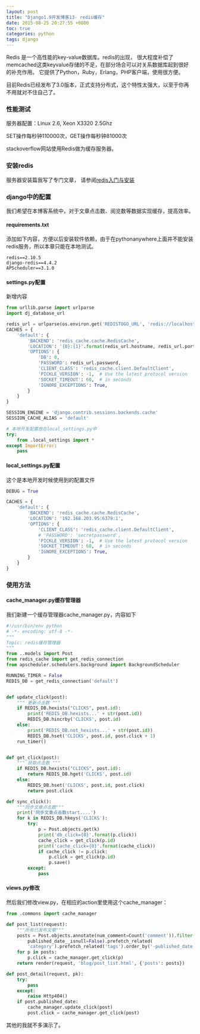 ```yaml
---
layout: post
title: "Django1.9开发博客13- redis缓存"
date: 2015-08-25 20:27:55 +0800
toc: true
categories: python
tags: django
---
```


Redis 是一个高性能的key-value数据库。redis的出现，
很大程度补偿了memcached这类keyvalue存储的不足，在部分场合可以对关系数据库起到很好的补充作用。
它提供了Python，Ruby，Erlang，PHP客户端，使用很方便。

目前Redis已经发布了3.0版本，正式支持分布式，这个特性太强大，以至于你再不用就对不住自己了。<!--more-->

### 性能测试
服务器配置：Linux 2.6, Xeon X3320 2.5Ghz

SET操作每秒钟110000次，GET操作每秒钟81000次

stackoverflow网站使用Redis做为缓存服务器。

### 安装redis
服务器安装篇我写了专门文章，
请参阅[redis入门与安装](http://yidao620c.github.io/2015/07/01/java/redis01.html)

### django中的配置
我们希望在本博客系统中，对于文章点击数、阅览数等数据实现缓存，提高效率。

#### requirements.txt
添加如下内容，方便以后安装软件依赖，由于在pythonanywhere上面并不能安装redis服务，所以本章只能在本地测试。
```
redis==2.10.5
django-redis==4.4.2
APScheduler==3.1.0
```

#### settings.py配置
新增内容
``` python
from urllib.parse import urlparse
import dj_database_url

redis_url = urlparse(os.environ.get('REDISTOGO_URL', 'redis://localhost:6959'))
CACHES = {
    'default': {
        'BACKEND': 'redis_cache.cache.RedisCache',
        'LOCATION': '{0}:{1}'.format(redis_url.hostname, redis_url.port),
        'OPTIONS': {
            'DB': 0,
            'PASSWORD': redis_url.password,
            'CLIENT_CLASS': 'redis_cache.client.DefaultClient',
            'PICKLE_VERSION': -1,  # Use the latest protocol version
            'SOCKET_TIMEOUT': 60,  # in seconds
            'IGNORE_EXCEPTIONS': True,
        }
    }
}

SESSION_ENGINE = 'django.contrib.sessions.backends.cache'
SESSION_CACHE_ALIAS = 'default'

# 本地开发配置放在local_settings.py中
try:
    from .local_settings import *
except ImportError:
    pass
```

#### local_settings.py配置
这个是本地开发时候使用到的配置文件
``` python
DEBUG = True

CACHES = {
    'default': {
        'BACKEND': 'redis_cache.cache.RedisCache',
        'LOCATION': '192.168.203.95:6379:1',
        'OPTIONS': {
            'CLIENT_CLASS': 'redis_cache.client.DefaultClient',
            # 'PASSWORD': 'secretpassword',
            'PICKLE_VERSION': -1,  # Use the latest protocol version
            'SOCKET_TIMEOUT': 60,  # in seconds
            'IGNORE_EXCEPTIONS': True,
        }
    }
}
```

### 使用方法

#### cache_manager.py缓存管理器
我们新建一个缓存管理器cache_manager.py，内容如下
``` python
#!/usr/bin/env python
# -*- encoding: utf-8 -*-
"""
Topic: redis缓存管理器
"""
from ..models import Post
from redis_cache import get_redis_connection
from apscheduler.schedulers.background import BackgroundScheduler

RUNNING_TIMER = False
REDIS_DB = get_redis_connection('default')


def update_click(post):
    """ 更新点击数 """
    if REDIS_DB.hexists("CLICKS", post.id):
        print('REDIS_DB.hexists...' + str(post.id))
        REDIS_DB.hincrby('CLICKS', post.id)
    else:
        print('REDIS_DB.not_hexists...' + str(post.id))
        REDIS_DB.hset('CLICKS', post.id, post.click + 1)
    run_timer()


def get_click(post):
    """ 获取点击数 """
    if REDIS_DB.hexists("CLICKS", post.id):
        return REDIS_DB.hget('CLICKS', post.id)
    else:
        REDIS_DB.hset('CLICKS', post.id, post.click)
        return post.click

def sync_click():
    """同步文章点击数"""
    print('同步文章点击数start....')
    for k in REDIS_DB.hkeys('CLICKS'):
        try:
            p = Post.objects.get(k)
            print('db_click={0}'.format(p.click))
            cache_click = get_click(p.id)
            print('cache_click={0}'.format(cache_click))
            if cache_click != p.click:
                p.click = get_click(p.id)
                p.save()
        except:
            pass
```

#### views.py修改
然后我们修改view.py，在相应的action里使用这个cache_manager：
``` python
from .commons import cache_manager

def post_list(request):
    """所有已发布文章"""
    posts = Post.objects.annotate(num_comment=Count('comment')).filter(
        published_date__isnull=False).prefetch_related(
        'category').prefetch_related('tags').order_by('-published_date')
    for p in posts:
        p.click = cache_manager.get_click(p)
    return render(request, 'blog/post_list.html', {'posts': posts})

def post_detail(request, pk):
    try:
        pass
    except:
        raise Http404()
    if post.published_date:
        cache_manager.update_click(post)
        post.click = cache_manager.get_click(post)
```
其他的我就不多演示了。

